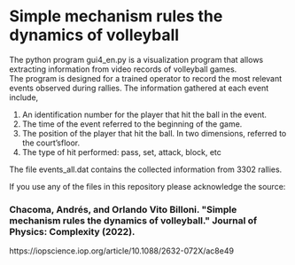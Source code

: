 # Simple mechanism rules the dynamics of volleyball

The python program gui4_en.py is a visualization program that allows extracting information from video records of volleyball games.  
The program is designed for a trained operator to record the most relevant events observed during rallies. 
The information gathered at each event include,
1.  An identification number for the player that hit the ball in the event.
2.  The time of the event referred to the beginning of the game.
3.  The position of the player that hit the ball.  In two dimensions, referred to the court’sfloor.
4.  The type of hit performed:  pass, set, attack, block, etc

The file events_all.dat contains the collected information from 3302 rallies.


If you use any of the files in this repository please acknowledge the source:

<h3> Chacoma, Andrés, and Orlando Vito Billoni. "Simple mechanism rules the dynamics of volleyball." Journal of Physics: Complexity (2022). </h3>
https://iopscience.iop.org/article/10.1088/2632-072X/ac8e49
 
